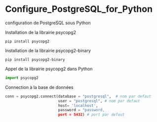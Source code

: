 # Configure_PostgreSQL_for_Python
configuration de PostgreSQL sous Python


Installation de la librairie psycopg2

```shell
pip install psycopg2
```

Installation de la librairie psycopg2-binary

```shell
pip install psycopg2-binary
```

Appel de la librairie psycopg2 dans Python

```python
import psycopg2
```
Connection à la base de données

```python
conn = psycopg2.connect(database = "postgresql",  # nom par defaut
                        user = "postgresql", # nom par defaut
                        host= 'localhost',
                        password = "password,
                        port = 5432) # port par defaut
```